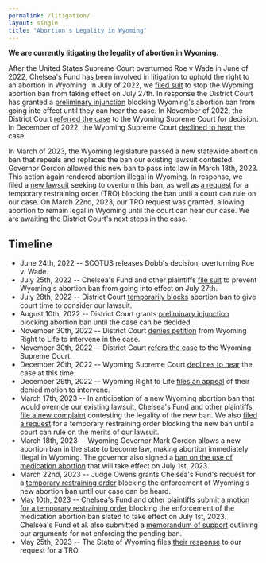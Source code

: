 ```yaml
---
permalink: /litigation/
layout: single
title: "Abortion's Legality in Wyoming"
---
```


**We are currently litigating the legality of abortion in Wyoming.**

After the United States Supreme Court overturned Roe v Wade in June of
2022, Chelsea's Fund has been involved in litigation to uphold the
right to an abortion in Wyoming. In July of 2022, we [filed
suit](/assets/files/2022-07-25_complaint.pdf) to stop the Wyoming
abortion ban from taking effect on July 27th. In response the District
Court has granted a [preliminary
injunction](/assets/files/2022-08-10_injunction.pdf) blocking
Wyoming's abortion ban from going into effect until they can hear the
case. In November of 2022, the District Court [referred the case]() to
the Wyoming Supreme Court for decision. In December of 2022, the
Wyoming Supreme Court [declined to
hear](/assets/files/2022-12-20_decline.pdf) the case.

In March of 2023, the Wyoming legislature passed a new statewide
abortion ban that repeals and replaces the ban our existing lawsuit
contested. Governor Gordon allowed this new ban to pass into law in
March 18th, 2023. This action again rendered abortion illegal in
Wyoming. In response, we filed a [new
lawsuit](/assets/files/2023-03-21_complaint.pdf) seeking to overturn
this ban, as well as [a request](/assets/files/2023-03-17_motion.pdf)
for a temporary restraining order (TRO) blocking the ban until a court
can rule on our case. On March 22nd, 2023, our TRO request was
granted, allowing abortion to remain legal in Wyoming until the court
can hear our case. We are awaiting the District Court's next steps in
the case.

## Timeline

* June 24th, 2022   -- SCOTUS releases Dobb's decision, overturning Roe v. Wade.
* July 25th, 2022   -- Chelsea's Fund and other plaintiffs
                       [file suit](/assets/files/2022-07-25_complaint.pdf)
                       to prevent Wyoming's abortion ban from going into effect on July 27th.
* July 28th, 2022   -- District Court [temporarily blocks](/assets/files/2022-07-28_order.pdf)
                       abortion ban to give court time to consider our lawsuit.
* August 10th, 2022 -- District Court grants
                       [preliminary injunction](/assets/files/2022-08-10_injunction.pdf)
                       blocking abortion ban until the case can be decided.
* November 30th, 2022 -- District Court [denies petition](/assets/files/2022-11-30_intervene.pdf)
                         from Wyoming Right to Life to intervene in the case.
* November 30th, 2022 -- District Court [refers the case](/assets/files/2022-11-30_certification.pdf)
                         to the Wyoming Supreme Court.
* December 20th, 2022 -- Wyoming Supreme Court [declines to hear](/assets/files/2022-12-20_decline.pdf)
                         the case at this time.
* December 29th, 2022 -- Wyoming Right to Life
                         [files an appeal](/assets/files/2022-12-29_intervene_appeal.pdf)
                         of their denied motion to intervene.
* March 17th, 2023 -- In anticipation of a new Wyoming abortion ban that would override our existing lawsuit,
                      Chelsea's Fund and other plaintiffs
                      [file a new complaint](/assets/files/2023-03-21_complaint.pdf)
                      contesting the legality of the new ban. We also
                      [filed a request](/assets/files/2023-03-17_motion.pdf)
                      for a temporary restraining order blocking the new ban until a court can
                      rule on the merits of our lawsuit.
* March 18th, 2023 -- Wyoming Governor Mark Gordon allows a new abortion ban in the state to become law,
                      making abortion immediately illegal in Wyoming. The governor also signed a
                      [ban on the use of medication
                      abortion](https://www.npr.org/2023/03/18/1164515347/wyoming-ban-abortion-pills)
                      that will take effect on July 1st, 2023.
* March 22nd, 2023 -- Judge Owens grants Chelsea's Fund's request for a
                      [temporary restraining order](/assets/files/2023-04-17_tro.pdf)
                      blocking the enforcement of Wyoming's new abortion ban until our case can be heard.
* May 10th, 2023 -- Chelsea's Fund and other plaintiffs submit a
                    [motion for a temporary restraining order](/assets/files/2023-05-10_tro_motion.pdf)
                    blocking the enforcement of the medication abortion ban
                    slated to take effect on July 1st, 2023. Chelsea's Fund et al. also submitted a
                    [memorandum of support](/assets/files/2023-05-10_memo.pdf)
                    outlining our arguments for not enforcing the pending ban.
* May 25th, 2023 -- The State of Wyoming files [their response](/assets/files/2023-05-12_wy_tro_response.pdf)
                    to our request for a TRO.
                    